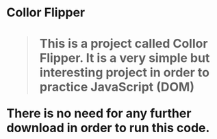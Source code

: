 <h1> Collor Flipper <h1>

>This is a project called Collor Flipper. It is a very simple but interesting project in order to practice JavaScript (DOM)

There is no need for any further download in order to run this code.
